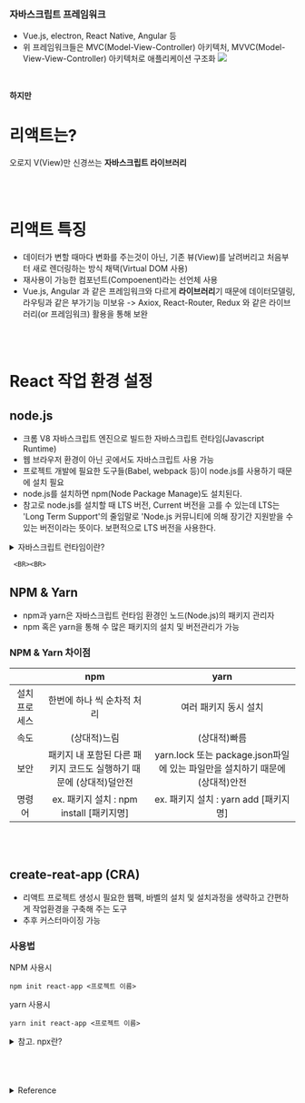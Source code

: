 

### 자바스크립트 프레임워크
- Vue.js, electron, React Native, Angular 등
- 위 프레임워크들은 MVC(Model-View-Controller) 아키텍처, MVVC(Model-View-View-Controller) 아키텍처로 애플리케이션 구조화
  ![](https://velog.velcdn.com/images/dogmnil2007/post/6a8d73c5-8976-4af9-80a2-2eec5138c391/image.png)

<BR>

**하지만**

# 리액트는?
오로지 V(View)만 신경쓰는 **자바스크립트 라이브러리**
  
  <BR>
  <BR>

  # 리액트 특징
  - 데이터가 변할 때마다 변화를 주는것이 아닌, 기존 뷰(View)를 날려버리고 처음부터 새로 렌더링하는 방식 채택(Virtual DOM 사용)
 - 재사용이 가능한 컴포넌트(Compoenent)라는 선언체 사용
 - Vue.js, Angular 과 같은 프레임워크와 다르게 **라이브러리**기 때문에 데이터모델링, 라우팅과 같은 부가기능 미보유
-> Axiox, React-Router, Redux 와 같은 라이브러리(or 프레임워크) 활용을 통해 보완

<BR>
<BR>


# React 작업 환경 설정
## node.js
  - 크롬 V8 자바스크립트 엔진으로 빌드한 자바스크립트 런타임(Javascript Runtime)
  - 웹 브라우저 환경이 아닌 곳에서도 자바스크립트 사용 가능
  - 프로젝트 개발에 필요한 도구들(Babel, webpack 등)이 node.js를 사용하기 때문에 설치 필요 
  - node.js를 설치하면 npm(Node Package Manage)도 설치된다. 
  - 참고로 node.js를 설치할 때 LTS 버전, Current 버전을 고를 수 있는데 LTS는 'Long Term Support'의 줄임말로 'Node.js 커뮤니티에 의해 장기간 지원받을 수 있는 버전이라는 뜻이다. 보편적으로 LTS 버전을 사용한다. 
  
<details>

<summary>자바스크립트 런타임이란?</summary>

<div markdown="1">

 **런타임**
  프로그래밍 언어가 구동되는 환경을 의미
  
### 즉 자바스크립트가 구동되는 환경을 자바스크립트 런타임이라 한다. 
대표적으로 Browser(크롬, 사파리 등), node.js, react native, electron 등이 있다.

런타임 환경 및 브라우저마다 자바스크립트 엔진이 다른데 node.js, Chrome 브라우저의 경우 구글에서 만든 V8 엔진을 사용.

</div>

</details>
 
  
  
  
     <BR><BR>

       
       
       
## NPM & Yarn
 - npm과 yarn은 자바스크립트 런타임 환경인 노드(Node.js)의 패키지 관리자
 - npm 혹은 yarn을 통해 수 많은 패키지의 설치 및 버전관리가 가능
       
 ###  NPM & Yarn 차이점
 
|  | npm | yarn | 
| :---: | :---: | :---: | 
| 설치 프로세스 | 한번에 하나 씩 순차적 처리 | 여러 패키지 동시 설치  |
| 속도 | (상대적)느림 | (상대적)빠름  |
| 보안 | 패키지 내 포함된 다른 패키지 코드도 실행하기 때문에 (상대적)덜안전 |  yarn.lock 또는 package.json파일에 있는 파일만을 설치하기 때문에 (상대적)안전  |
| 명령어 | ex. 패키지 설치 : npm install [패키지명] | ex. 패키지 설치 : yarn add [패키지명]  |
       
       
 
<BR><BR>

## create-reat-app (CRA)
- 리액트 프로젝트 생성시 필요한 웹팩, 바벨의 설치 및 설치과정을 생략하고 간편하게 작업환경을 구축해 주는 도구
- 추후 커스터마이징 가능
### 사용법
NPM 사용시
```
npm init react-app <프로젝트 이름>
```
yarn 사용시
```
yarn init react-app <프로젝트 이름>
```

  

  
  
  <details>

<summary>참고. npx란?</summary>

<div markdown="1">

참고로 본인은
```
npx create-react-app <프로젝트 이름>
```
 이라는 명령어를 사용하는데 
  npx(node.js package eXecute)는 자바스크립트 패키지 관리 모듈로 node.js package를 실행할 때 사용하는 모듈이다.

명령줄에서 직접 로컬로 설치된 명령줄 도구를 실행할 수 있도록 npm에서 제공하는 명령어/툴이다.

Node.js 도구를 전역에 설치하지 않고도 실행할 수 있게 해준다.

즉 패키지를 설치하고 실행 → 이후 삭제

일회용 프로그램을 설치할 때 유용하다.

</div>

</details>
  
  

  
   <BR>
 <BR>
 <BR>
   <BR>
  <details>

<summary>Reference</summary>

<div markdown="1">

https://www.codeit.kr/tutorials/15/LTS%EC%9D%98-%EC%9D%98%EB%AF%B8

https://joshua1988.github.io/vue-camp/package-manager/npm-vs-yarn.html#yarn
</div>

</details>
  
  
